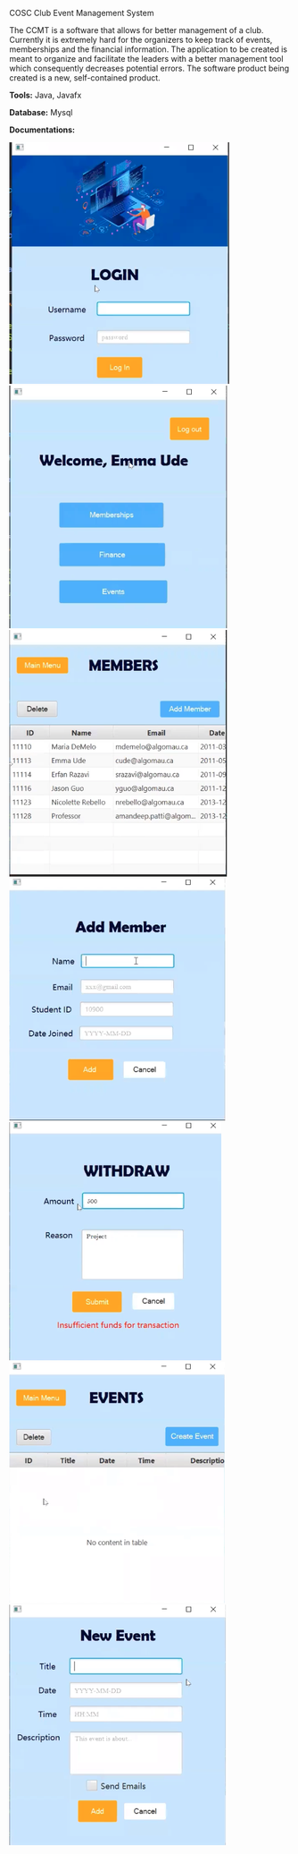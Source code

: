 COSC Club Event Management System

The CCMT is a software that allows for better management of a club. Currently it is extremely hard for the organizers to keep track of events, memberships and the financial information. The application to be created is meant to organize and facilitate the leaders with a better management tool which consequently decreases potential errors. The software product being created is a new, self-contained product. 



**Tools:** Java, Javafx

**Database:** Mysql

**Documentations:**

![](images/ss1.png)
![](images/ss2.png)
![](images/ss3.png)
![](images/ss4.png)
![](images/ss5.png)
![](images/ss6.png)
![](images/ss7.png)


